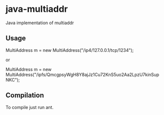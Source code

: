 # java-multiaddr
Java implementation of multiaddr

## Usage
MultiAddress m = new MultiAddress("/ip4/127.0.0.1/tcp/1234");

or

MultiAddress m = new MultiAddress("/ipfs/QmcgpsyWgH8Y8ajJz1Cu72KnS5uo2Aa2LpzU7kinSupNKC");

## Compilation
To compile just run ant.